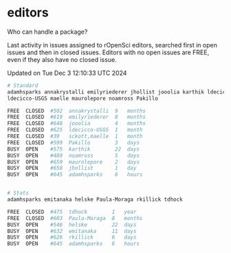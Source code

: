 # editors

Who can handle a package?

Last activity in issues assigned to rOpenSci editors, searched first in open
issues and then in closed issues. Editors with no open issues are FREE, even if
they also have no closed issue.


Updated on Tue Dec 3 12:10:33 UTC 2024

```bash
# Standard
adamhsparks annakrystalli emilyriederer jhollist jooolia karthik ldecicco
ldecicco-USGS maelle maurolepore noamross Pakillo

FREE  CLOSED  #502  annakrystalli  9   months
FREE  CLOSED  #619  emilyriederer  8   months
FREE  CLOSED  #648  jooolia        4   months
FREE  CLOSED  #625  ldecicco-USGS  1   month
FREE  CLOSED  #39   sckott,maelle  1   month
FREE  CLOSED  #599  Pakillo        3   days
BUSY  OPEN    #575  karthik        22  days
BUSY  OPEN    #489  noamross       5   days
BUSY  OPEN    #659  maurolepore    2   days
BUSY  OPEN    #658  jhollist       1   day
BUSY  OPEN    #645  adamhsparks    6   hours


# Stats
adamhsparks emitanaka helske Paula-Moraga rkillick tdhock

FREE  CLOSED  #475  tdhock        1   year
FREE  CLOSED  #603  Paula-Moraga  8   months
BUSY  OPEN    #546  helske        22  days
BUSY  OPEN    #632  emitanaka     11  days
BUSY  OPEN    #626  rkillick      6   days
BUSY  OPEN    #645  adamhsparks   6   hours
```

